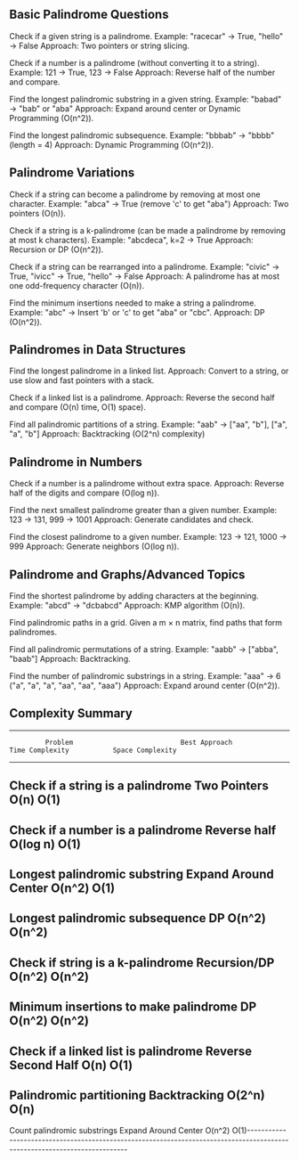 ## Basic Palindrome Questions

Check if a given string is a palindrome.
Example: "racecar" → True, "hello" → False
Approach: Two pointers or string slicing.


Check if a number is a palindrome (without converting it to a string).
Example: 121 → True, 123 → False
Approach: Reverse half of the number and compare.

Find the longest palindromic substring in a given string.
Example: "babad" → "bab" or "aba"
Approach: Expand around center or Dynamic Programming (O(n^2)).


Find the longest palindromic subsequence.
Example: "bbbab" → "bbbb" (length = 4)
Approach: Dynamic Programming (O(n^2)).

## Palindrome Variations

Check if a string can become a palindrome by removing at most one character.
Example: "abca" → True (remove 'c' to get "aba")
Approach: Two pointers (O(n)).


Check if a string is a k-palindrome (can be made a palindrome by removing at most k characters).
Example: "abcdeca", k=2 → True
Approach: Recursion or DP (O(n^2)).


Check if a string can be rearranged into a palindrome.
Example: "civic" → True, "ivicc" → True, "hello" → False
Approach: A palindrome has at most one odd-frequency character (O(n)).


Find the minimum insertions needed to make a string a palindrome.
Example: "abc" → Insert 'b' or 'c' to get "aba" or "cbc".
Approach: DP (O(n^2)).


## Palindromes in Data Structures

Find the longest palindrome in a linked list.
Approach: Convert to a string, or use slow and fast pointers with a stack.


Check if a linked list is a palindrome.
Approach: Reverse the second half and compare (O(n) time, O(1) space).


Find all palindromic partitions of a string.
Example: "aab" → ["aa", "b"], ["a", "a", "b"]
Approach: Backtracking (O(2^n) complexity)


## Palindrome in Numbers

Check if a number is a palindrome without extra space.
Approach: Reverse half of the digits and compare (O(log n)).


Find the next smallest palindrome greater than a given number.
Example: 123 → 131, 999 → 1001
Approach: Generate candidates and check.


Find the closest palindrome to a given number.
Example: 123 → 121, 1000 → 999
Approach: Generate neighbors (O(log n)).

## Palindrome and Graphs/Advanced Topics

Find the shortest palindrome by adding characters at the beginning.
Example: "abcd" → "dcbabcd"
Approach: KMP algorithm (O(n)).


Find palindromic paths in a grid.
Given a m × n matrix, find paths that form palindromes.


Find all palindromic permutations of a string.
Example: "aabb" → ["abba", "baab"]
Approach: Backtracking.


Find the number of palindromic substrings in a string.
Example: "aaa" → 6 ("a", "a", "a", "aa", "aa", "aaa")
Approach: Expand around center (O(n^2)).



## Complexity Summary

-------------------------------------------------------------------------------------------------------------------------
             Problem	                       Best Approach	       Time Complexity	         Space Complexity
-------------------------------------------------------------------------------------------------------------------------             
Check if a string is a palindrome	           Two Pointers	           O(n)	                         O(1)
--------------------------------------------------------------------------------------------------------------------------
Check if a number is a palindrome	           Reverse half	           O(log n)	                     O(1)
--------------------------------------------------------------------------------------------------------------------------
Longest palindromic substring	               Expand Around Center	   O(n^2)	                     O(1)
--------------------------------------------------------------------------------------------------------------------------
Longest palindromic subsequence	               DP	                   O(n^2)	                     O(n^2)
--------------------------------------------------------------------------------------------------------------------------
Check if string is a k-palindrome	           Recursion/DP	           O(n^2)	                     O(n^2)
--------------------------------------------------------------------------------------------------------------------------
Minimum insertions to make palindrome	       DP	                   O(n^2)	                     O(n^2)
--------------------------------------------------------------------------------------------------------------------------
Check if a linked list is palindrome	       Reverse Second Half	   O(n)	                         O(1)
--------------------------------------------------------------------------------------------------------------------------
Palindromic partitioning	                   Backtracking	           O(2^n)	                     O(n)
--------------------------------------------------------------------------------------------------------------------------
Count palindromic substrings	               Expand Around Center	   O(n^2)	                     O(1)--------------------------------------------------------------------------------------------------------------------------